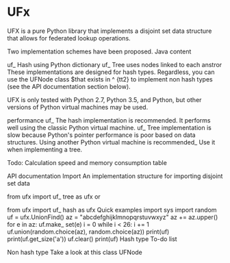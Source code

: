 # UFx
 UFX is a pure Python library that implements a disjoint set data structure that allows for federated lookup operations. 

 Two implementation schemes have been proposed. Java content 

 uf_ Hash using Python dictionary 
 uf_ Tree uses nodes linked to each anstror 
 These implementations are designed for hash types. Regardless, you can use the UFNode class $that exists in ^ {tt2} to implement non hash types (see the API documentation section below). 

 UFX is only tested with Python 2.7, Python 3.5, and Python, but other versions of Python virtual machines may be used. 

 performance 
 uf_ The hash implementation is recommended. It performs well using the classic Python virtual machine. uf_ Tree implementation is slow because Python's pointer performance is poor based on data structures. Using another Python virtual machine is recommended_ Use it when implementing a tree. 

 Todo: Calculation speed and memory consumption table 

 API documentation 
 Import 
 An implementation structure for importing disjoint set data 

 from ufx import uf_ tree as ufx 
 or 

 from ufx import uf_ hash as ufx 
 Quick examples 
 import sys 
 import random 
 uf = ufx.UnionFind() 
 az = "abcdefghijklmnopqrstuvwxyz" 
 az += az.upper() 
 for e in az: 
 uf.make_ set(e) 
 i = 0 
 while i < 26: 
 i += 1 
 uf.union(random.choice(az), random.choice(az)) 
 print(uf) 
 print(uf.get_size('a')) 
 uf.clear() 
 print(uf) 
 Hash type 
 To-do list 

 Non hash type 
 Take a look at this class UFNode 
